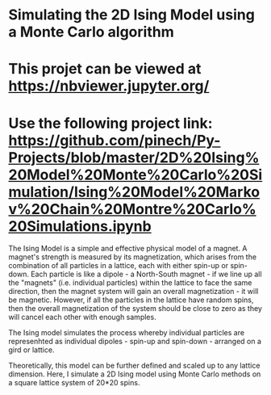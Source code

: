 # Simulating the 2D Ising Model using a Monte Carlo algorithm

# This projet can be viewed at https://nbviewer.jupyter.org/
# Use the following project link: https://github.com/pinech/Py-Projects/blob/master/2D%20Ising%20Model%20Monte%20Carlo%20Simulation/Ising%20Model%20Markov%20Chain%20Montre%20Carlo%20Simulations.ipynb


The Ising Model is a simple and effective physical model of a magnet. 
A magnet's strength is measured by its magnetization, which arises from the combination of all particles in a lattice, each with either spin-up or spin-down.
Each particle is like a dipole - a North-South magnet - if we line up all the "magnets" (i.e. individual particles) within the lattice to face the same direction, then the magnet system will gain an overall magnetization - it will be magnetic.
However, if all the particles in the lattice have random spins, then the overall magnetization of the system should be close to zero as they will cancel each other with enough samples.

The Ising model simulates the process whereby individual particles are represenhted as individual dipoles - spin-up and spin-down - arranged on a gird or lattice.

Theoretically, this model can be further defined and scaled up to any lattice dimension.
Here, I simulate a 2D Ising model using Monte Carlo methods on a square lattice system of 20*20 spins.
